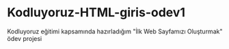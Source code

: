# Kodluyoruz-HTML-giris-odev1
Kodluyoruz eğitimi kapsamında hazırladığım "İlk Web Sayfamızı Oluşturmak" ödev projesi
